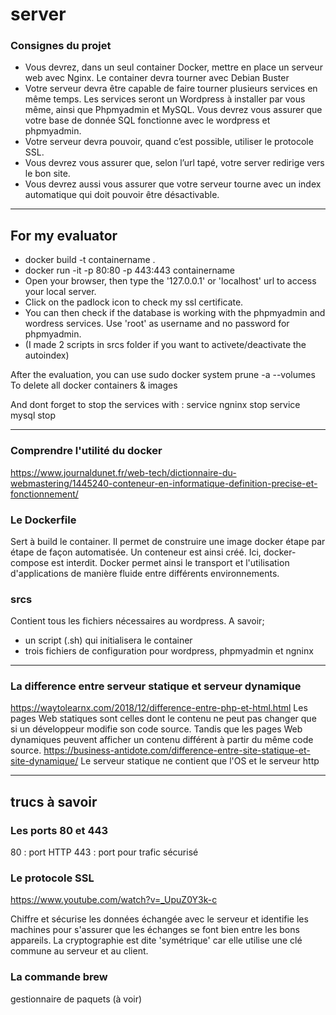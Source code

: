 # server

### Consignes du projet
- Vous devrez, dans un seul container Docker, mettre en place un serveur web avec
Nginx. Le container devra tourner avec Debian Buster
- Votre serveur devra être capable de faire tourner plusieurs services en même temps.
Les services seront un Wordpress à installer par vous même, ainsi que Phpmyadmin
et MySQL. Vous devrez vous assurer que votre base de donnée SQL fonctionne
avec le wordpress et phpmyadmin.
- Votre serveur devra pouvoir, quand c’est possible, utiliser le protocole SSL.
- Vous devrez vous assurer que, selon l’url tapé, votre server redirige vers le bon
site.
- Vous devrez aussi vous assurer que votre serveur tourne avec un index automatique
qui doit pouvoir être désactivable.

____________________

## For my evaluator

- docker build -t containername .
- docker run -it -p 80:80 -p 443:443 containername
- Open your browser, then type the '127.0.0.1' or 'localhost' url to access your local server.
- Click on the padlock icon to check my ssl certificate.
- You can then check if the database is working with the phpmyadmin and wordress services. Use 'root' as username and no password for phpmyadmin.
- (I made 2 scripts in srcs folder if you want to activete/deactivate the autoindex)

After the evaluation, you can use 
sudo docker system prune -a --volumes 
To delete all docker containers & images

And dont forget to stop the services with :
service ngninx stop
service mysql stop

______________________________________________________________________

### Comprendre l'utilité du docker
https://www.journaldunet.fr/web-tech/dictionnaire-du-webmastering/1445240-conteneur-en-informatique-definition-precise-et-fonctionnement/

### Le Dockerfile
Sert à build le container. Il permet de construire une image docker étape par étape de façon automatisée. Un conteneur est ainsi créé.
Ici, docker-compose est interdit. 
Docker permet ainsi le transport et l'utilisation d'applications de manière fluide entre différents environnements.

### srcs
Contient tous les fichiers nécessaires au wordpress.
A savoir;
- un script (.sh) qui initialisera le container
- trois fichiers de configuration pour wordpress, phpmyadmin et ngninx


______________________________________________________________________


### La difference entre serveur statique et serveur dynamique
https://waytolearnx.com/2018/12/difference-entre-php-et-html.html
Les pages Web statiques sont celles dont le contenu ne peut pas changer que si un développeur modifie son code source. Tandis que les pages Web dynamiques peuvent afficher un contenu différent à partir du même code source.
https://business-antidote.com/difference-entre-site-statique-et-site-dynamique/
Le serveur statique ne contient que l'OS et le serveur http


____________
## trucs à savoir

### Les ports 80 et 443
80 : port HTTP
443 : port pour trafic sécurisé


### Le protocole SSL

https://www.youtube.com/watch?v=_UpuZ0Y3k-c

Chiffre et sécurise les données échangée avec le serveur et identifie les machines pour s'assurer que les échanges se font bien entre les bons appareils.
La cryptographie est dite 'symétrique' car elle utilise une clé commune au serveur et au client.


### La commande brew
gestionnaire de paquets (à voir)
